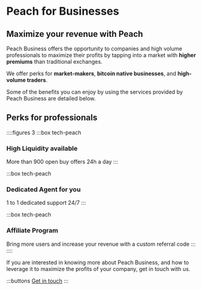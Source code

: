 # Peach for Businesses

## Maximize your revenue with Peach

Peach Business offers the opportunity to companies and high volume professionals to maximize their profits by tapping into a market with **higher premiums** than traditional exchanges.

We offer perks for **market-makers**, **bitcoin native businesses**, and **high-volume traders**.

Some of the benefits you can enjoy by using the services provided by Peach Business are detailed below.

## Perks for professionals

::::figures 3
:::box tech-peach

### High Liquidity available

More than 900 open buy offers 24h a day
:::

:::box tech-peach

### Dedicated Agent for you

1 to 1 dedicated support 24/7
:::

:::box tech-peach

### Affiliate Program

Bring more users and increase your revenue with a custom referral code
:::
::::

If you are interested in knowing more about Peach Business, and how to leverage it to maximize the profits of your company, get in touch with us.

:::buttons
[Get in touch](mailto:$contactEmail$)
:::
